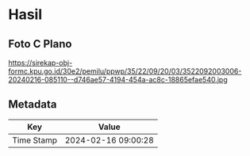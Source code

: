 # Hasil

## Foto C Plano

https://sirekap-obj-formc.kpu.go.id/30e2/pemilu/ppwp/35/22/09/20/03/3522092003006-20240216-085110--d746ae57-4194-454a-ac8c-18865efae540.jpg


## Metadata

| Key        | Value               |
| ---------- | ------------------- |
| Time Stamp | 2024-02-16 09:00:28 |



